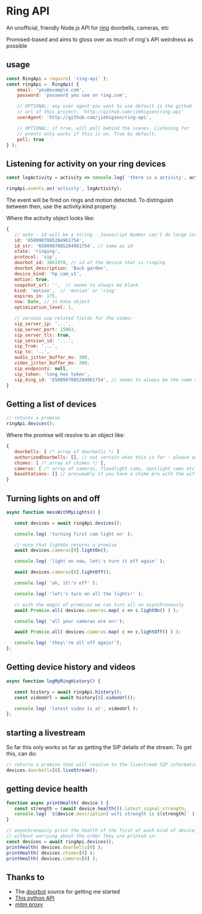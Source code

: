 
Ring API
===

An unofficial, friendly Node.js API for [ring](http://ring.com) doorbells, cameras, etc

Promised-based and aims to gloss over as much of ring's API weirdness as possible

usage
---

```js
const RingApi = require( 'ring-api' );
const ringApi =  RingApi( {
    email: 'you@example.com',
    password: 'password you use on ring.com',

    // OPTIONAL: any user agent you want to use default is the github
    // url of this project: 'http://github.com/jimhigson/ring-api'
    userAgent: 'http://github.com/jimhigson/ring-api',

    // OPTIONAL: if true, will poll behind the scenes. Listening for
    // events only works if this is on. True by default.
    poll: true
} );
```

Listening for activity on your ring devices
---

```js
const logActivity = activity => console.log( 'there is a activity', activity );

ringApi.events.on('activity', logActivity);
```

The event will be fired on rings and motion detected. To distinguish between then, use the activity.kind
property.

Where the activity object looks like:

```js
{
   // note - id will be a string - Javascript Number can't do large integers
   id: '6500907085284961754',
   id_str: '6500907085284961754', // same as id
   state: 'ringing',
   protocol: 'sip',
   doorbot_id: 3861978, // id of the device that is ringing
   doorbot_description: 'Back garden',
   device_kind: 'hp_cam_v1',
   motion: true,
   snapshot_url: '',  // seems to always be blank
   kind: 'motion',  // 'motion' or 'ring'
   expires_in: 175,
   now: Date, // js Date object
   optimization_level: 1,

   // various sip-related fields for the video:
   sip_server_ip: '...',
   sip_server_port: 15063,
   sip_server_tls: true,
   sip_session_id: '...',
   sip_from: '...',
   sip_to: '..',
   audio_jitter_buffer_ms: 300,
   video_jitter_buffer_ms: 300,
   sip_endpoints: null,
   sip_token: 'long hex token',
   sip_ding_id: '6500907085284961754', // seems to always be the same as the id
}
```

Getting a list of devices
------------

```js
// returns a promise
ringApi.devices();
```

Where the promise will resolve to an object like:

```js
{
   doorbells: [ /* array of doorbells */ ]
   authorizedDoorbells: [], // not certain what this is for - please email if you know
   chimes: [ /* array of chimes */ ],
   cameras: [ /* array of cameras, floodlight cams, spotlight cams etc */ ] ],
   baseStations: [] // presumably if you have a chime pro with the wifi hotspot built in?
}
```

Turning lights on and off
----------------

```js
async function messWithMyLights() {

   const devices = await ringApi.devices();

   console.log( 'turning first cam light on' );

   // note that lightOn returns a promise
   await devices.cameras[0].lightOn();

   console.log( 'light on now, let\'s turn it off again' );

   await devices.cameras[0].lightOff();

   console.log( 'ok, it\'s off' );

   console.log( 'let\'s turn on all the lights!' );

   // with the magic of promises we can turn all on asynchronously
   await Promise.all( devices.cameras.map( c => c.lightOn() ) );

   console.log( 'all your cameras are on!');

   await Promise.all( devices.cameras.map( c => c.lightOff() ) );

   console.log( 'they\'re all off again!');
};
```

Getting device history and videos
-----------

```js
async function logMyRingHistory() {

   const history = await ringApi.history();
   const videoUrl = await history[0].videoUrl();

   console.log( 'latest video is at', videoUrl );
};
```

starting a livestream
--------------------

So far this only works so far as getting the SIP details of the stream. To get this, can do:
```js
// returns a promise that will resolve to the livestream SIP information:
devices.doorbells[0].liveStream();
```


getting device health
---------------------

```js
function async printHealth( device ) {
   const strength = (await device.health()).latest_signal_strength;
   console.log( `${device.description} wifi strength is ${strength}` );
}

// asynchronously print the health of the first of each kind of device,
// without worrying about the order they are printed in:
const devices = await ringApi.devices();
printHealth( devices.doorbells[0] );
printHealth( devices.chimes[0] );
printHealth( devices.cameras[0] );
```

Thanks to
-----

* The [doorbot](https://github.com/davglass/doorbot) source for getting me started
* [This python API](https://github.com/tchellomello/python-ring-doorbell)
* [mitm proxy](https://mitmproxy.org)

